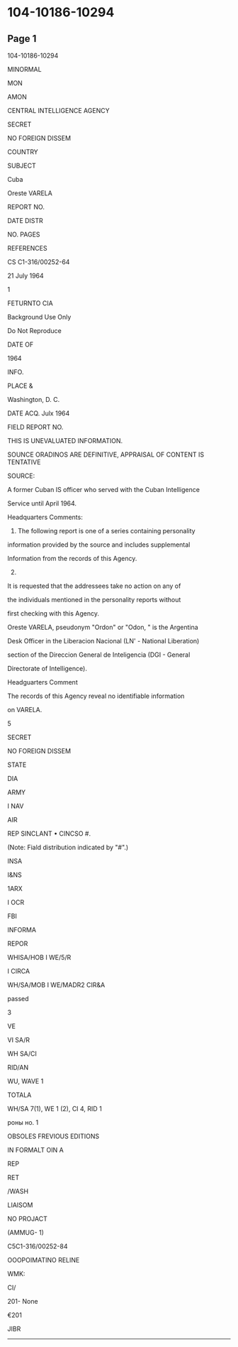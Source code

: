 # 104-10186-10294

## Page 1

104-10186-10294

MINORMAL

MON

AMON

CENTRAL INTELLIGENCE AGENCY

SECRET

NO FOREIGN DISSEM

COUNTRY

SUBJECT

Cuba

Oreste VARELA

REPORT NO.

DATE DISTR

NO. PAGES

REFERENCES

CS C1-316/00252-64

21 July 1964

1

FETURNTO CIA

Background Use Only

Do Not Reproduce

DATE OF

1964

INFO.

PLACE &

Washington, D. C.

DATE ACQ. Julx 1964

FIELD REPORT NO.

THIS IS UNEVALUATED INFORMATION.

SOUNCE ORADINOS ARE DEFINITIVE, APPRAISAL OF CONTENT IS TENTATIVE

SOURCE:

A former Cuban IS officer who served with the Cuban Intelligence

Service until April 1964.

Headquarters Comments:

1. The following report is one of a series containing personality

information provided by the source and includes supplemental

Information from the records of this Agency.

2.

It is requested that the addressees take no action on any of

the individuals mentioned in the personality reports without

first checking with this Agency.

Oreste VARELA, pseudonym "Ordon" or "Odon, " is the Argentina

Desk Officer in the Liberacion Nacional (LN' - National Liberation)

section of the Direccion General de Inteligencia (DGI - General

Directorate of Intelligence).

Headguarters Comment

The records of this Agency reveal no identifiable information

on VARELA.

5

SECRET

NO FOREIGN DISSEM

STATE

DIA

ARMY

I NAV

AIR

REP SINCLANT • CINCSO #.

(Note: Fiald distribution indicated by "#".)

INSA

I&NS

1ARX

I OCR

FBI

INFORMA

REPOR

WHISA/HOB I WE/5/R

I CIRCA

WH/SA/MOB I WE/MADR2 CIR&A

passed

3

VE

VI SA/R

WH SA/CI

RID/AN

WU, WAVE 1

TOTALA

WH/SA 7(1), WE 1 (2), CI 4, RID 1

роны но. 1

OBSOLES FREVIOUS EDITIONS

IN FORMALT OIN A

REP

RET

/WASH

LIAISOM

NO PROJACT

(AMMUG- 1)

C5C1-316/00252-84

OOOPOIMATINO RELINE

WMK:

CI/

201- None

€201

JIBR

---

